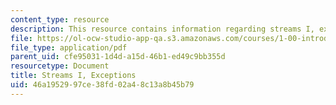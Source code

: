 ```yaml
---
content_type: resource
description: This resource contains information regarding streams I, exceptions.
file: https://ol-ocw-studio-app-qa.s3.amazonaws.com/courses/1-00-introduction-to-computers-and-engineering-problem-solving-spring-2012/46a1952997ce38fd02a48c13a8b45b79_MIT1_00S12_Lec_23.pdf
file_type: application/pdf
parent_uid: cfe95031-1d4d-a15d-46b1-ed49c9bb355d
resourcetype: Document
title: Streams I, Exceptions
uid: 46a19529-97ce-38fd-02a4-8c13a8b45b79
---
```

